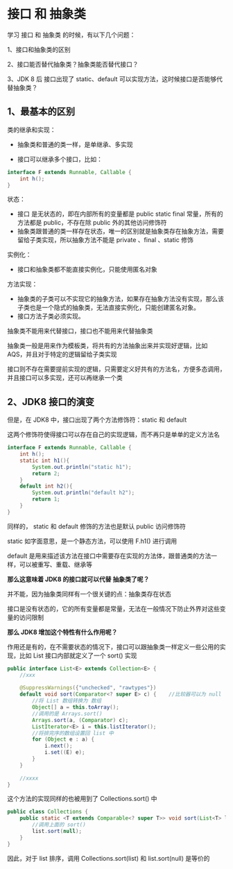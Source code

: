 # 接口 和 抽象类



学习 接口 和 抽象类 的时候，有以下几个问题：

1、接口和抽象类的区别

2、接口能否替代抽象类？抽象类能否替代接口？

3、JDK 8 后 接口出现了 static、default 可以实现方法，这时候接口是否能够代替抽象类？



## 1、最基本的区别

类的继承和实现：

- 抽象类和普通的类一样，是单继承、多实现

- 接口可以继承多个接口，比如：

```java
interface F extends Runnable, Callable {
    int h();
}
```

状态：

- 接口 是无状态的，即在内部所有的变量都是 public static final 常量，所有的方法都是 public，不存在除 public 外的其他访问修饰符
- 抽象类跟普通的类一样存在状态，唯一的区别就是抽象类存在抽象方法，需要留给子类实现，所以抽象方法不能是 private 、final 、static 修饰

实例化：

- 接口和抽象类都不能直接实例化，只能使用匿名对象

方法实现：

- 抽象类的子类可以不实现它的抽象方法，如果存在抽象方法没有实现，那么该子类也是一个隐式的抽象类，无法直接实例化，只能创建匿名对象。
- 接口方法子类必须实现。



抽象类不能用来代替接口，接口也不能用来代替抽象类

抽象类一般是用来作为模板类，将共有的方法抽象出来并实现好逻辑，比如 AQS，并且对于特定的逻辑留给子类实现

接口则不存在需要提前实现的逻辑，只需要定义好共有的方法名，方便多态调用，并且接口可以多实现，还可以再继承一个类



## 2、JDK8 接口的演变

但是，在 JDK8 中，接口出现了两个方法修饰符：static 和 default

这两个修饰符使得接口可以存在自己的实现逻辑，而不再只是单单的定义方法名

```java
interface F extends Runnable, Callable {
    int h();
    static int h1(){
        System.out.println("static h1");
        return 2;
    }
    default int h2(){
        System.out.println("default h2");
        return 1;
    }
}
```

同样的， static 和 default 修饰的方法也是默认 public 访问修饰符



static 如字面意思，是一个静态方法，可以使用 F.h1() 进行调用

default 是用来描述该方法在接口中需要存在实现的方法体，跟普通类的方法一样，可以被重写、重载、继承等



**那么这意味着 JDK8 的接口就可以代替 抽象类了呢？**

并不能，因为抽象类同样有一个很关键的点：抽象类存在状态

接口是没有状态的，它的所有变量都是常量，无法在一般情况下防止外界对这些变量的访问限制



**那么 JDK8 增加这个特性有什么作用呢？**

作用还是有的，在不需要状态的情况下，接口可以跟抽象类一样定义一些公用的实现，比如 List 接口内部就定义了一个 sort() 实现

```java
public interface List<E> extends Collection<E> {
    //xxx
    
    @SuppressWarnings({"unchecked", "rawtypes"})
    default void sort(Comparator<? super E> c) {	//比较器可以为 null
        //将 List 数组转换为 数组
        Object[] a = this.toArray();
        //调用的是 Arrays.sort()
        Arrays.sort(a, (Comparator) c);
        ListIterator<E> i = this.listIterator();
        //将排完序的数组设置回 list 中
        for (Object e : a) {
            i.next();
            i.set((E) e);
        }
    }
    
    //xxxx
}
```

这个方法的实现同样的也被用到了 Collections.sort() 中

```java
public class Collections {
    public static <T extends Comparable<? super T>> void sort(List<T> list) {
        //调用上面的 sort()
        list.sort(null);
    }
}
```



因此，对于 list 排序，调用 Collections.sort(list) 和 list.sort(null) 是等价的 